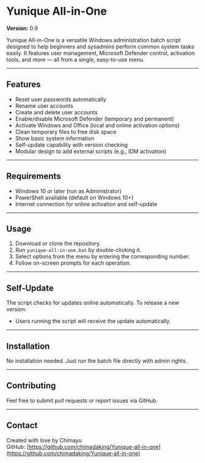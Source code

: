 # Yunique All-in-One

**Version:** 0.9

Yunique All-in-One is a versatile Windows administration batch script designed to help beginners and sysadmins perform common system tasks easily. It features user management, Microsoft Defender control, activation tools, and more — all from a single, easy-to-use menu.

---

## Features

- Reset user passwords automatically
- Rename user accounts
- Create and delete user accounts
- Enable/disable Microsoft Defender (temporary and permanent)
- Activate Windows and Office (local and online activation options)
- Clean temporary files to free disk space
- Show basic system information
- Self-update capability with version checking
- Modular design to add external scripts (e.g., IDM activation)

---

## Requirements

- Windows 10 or later (run as Administrator)
- PowerShell available (default on Windows 10+)
- Internet connection for online activation and self-update

---

## Usage

1. Download or clone the repository.
2. Run `yunique-all-in-one.bat` by double-clicking it.
3. Select options from the menu by entering the corresponding number.
4. Follow on-screen prompts for each operation.

---

## Self-Update

The script checks for updates online automatically. To release a new version:

- Users running the script will receive the update automatically.

---

## Installation

No installation needed. Just run the batch file directly with admin rights.

---

## Contributing

Feel free to submit pull requests or report issues via GitHub.

---

## Contact

Created with love by Chimayu  
GitHub: [https://github.com/chimadaking/Yunique-all-in-one](https://github.com/chimadaking/Yunique-all-in-one)
